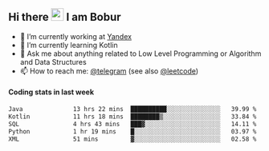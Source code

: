 ## Hi there <img src="https://media.giphy.com/media/hvRJCLFzcasrR4ia7z/giphy.gif" width="25px" height="25px"> I am Bobur

- 💼 I’m currently working at [Yandex](https://yandex.ru/)
- 🌱 I’m currently learning Kotlin
- 💬 Ask me about anything related to Low Level Programming or Algorithm and Data Structures
- 📫 How to reach me: [@telegram](https://t.me/octoant) (see also [@leetcode](https://leetcode.com/octoant/))    

#### Coding stats in last week

<!--START_SECTION:waka-->

```txt
Java              13 hrs 22 mins  ██████████░░░░░░░░░░░░░░░   39.99 %
Kotlin            11 hrs 18 mins  ████████▒░░░░░░░░░░░░░░░░   33.84 %
SQL               4 hrs 43 mins   ███▓░░░░░░░░░░░░░░░░░░░░░   14.11 %
Python            1 hr 19 mins    █░░░░░░░░░░░░░░░░░░░░░░░░   03.97 %
XML               51 mins         ▓░░░░░░░░░░░░░░░░░░░░░░░░   02.58 %
```

<!--END_SECTION:waka-->

